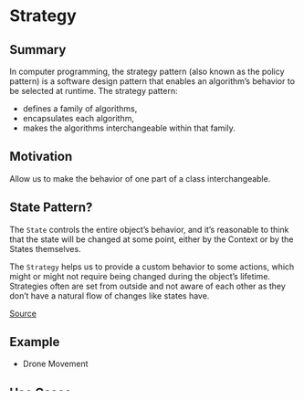 # Strategy

## Summary

In computer programming, the strategy pattern (also known as the policy pattern) is a software design pattern that enables an algorithm’s behavior to be selected at runtime. The strategy pattern:

- defines a family of algorithms,
- encapsulates each algorithm,
- makes the algorithms interchangeable within that family.

## Motivation

Allow us to make the behavior of one part of a class interchangeable.

## State Pattern?

The `State` controls the entire object’s behavior, and it’s reasonable to think that the state will be changed at some point, either by the Context or by the States themselves.

The `Strategy` helps us to provide a custom behavior to some actions, which might or might not require being changed during the object’s lifetime. Strategies often are set from outside and not aware of each other as they don’t have a natural flow of changes like states have.

[Source](https://www.baeldung.com/cs/design-state-pattern-vs-strategy-pattern)

## Example
- Drone Movement

## Use Cases
- Different Types of Attacks
- Different Types of Movements
- 

## See also
- Encapsulation
- Open-Closed Principle
